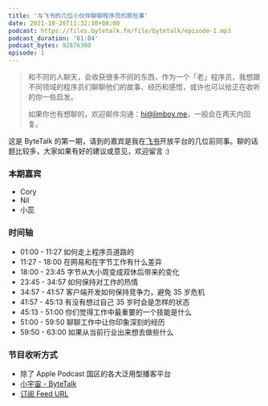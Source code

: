 ```yaml
---
title: '与飞书的几位小伙伴聊聊程序员的那些事'
date: 2021-10-26T11:32:10+08:00
podcast: https://files.bytetalk.fm/file/bytetalk/episode-1.mp3
podcast_duration: '61:04'
podcast_bytes: 92876300
episode: 1
---
```


> 和不同的人聊天，会收获很多不同的东西，作为一个「老」程序员，我想跟不同领域的程序员们聊聊他们的故事、经历和感悟，或许也可以给正在收听的你一些启发。
>
> 如果你也有想聊的，欢迎邮件沟通：hi@limboy.me，一般会在两天内回复。

这是 ByteTalk 的第一期，请到的嘉宾是我在[飞书](https://www.feishu.cn)开放平台的几位前同事。聊的话题比较多，大家如果有好的建议或意见，欢迎留言 :)

<!--more-->

### 本期嘉宾

- Cory
- Nil
- 小蕊

### 时间轴

- 01:00 - 11:27 如何走上程序员道路的
- 11:27 - 18:00 在网易和在字节工作有什么差异
- 18:00 - 23:45 字节从大小周变成双休后带来的变化
- 23:45 - 34:57 如何保持对工作的热情
- 34:57 - 41:57 客户端开发如何保持竞争力，避免 35 岁危机
- 41:57 - 45:13 有没有想过自己 35 岁时会是怎样的状态
- 45:13 - 51:00 你们觉得工作中最重要的一个技能是什么
- 51:00 - 59:50 聊聊工作中让你印象深刻的经历
- 59:50 - 63:00 如果从当前行业出来想去做些什么

### 节目收听方式

- 除了 Apple Podcast 国区的各大泛用型播客平台
- [小宇宙 - ByteTalk](https://www.xiaoyuzhoufm.com/podcast/6177bab6b69226ed16a3ed41)
- [订阅 Feed URL](https://bytetalk.fm/index.xml)

